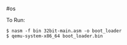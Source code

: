 #os

To Run:

    $ nasm -f bin 32bit-main.asm -o boot_loader
    $ qemu-system-x86_64 boot_loader.bin